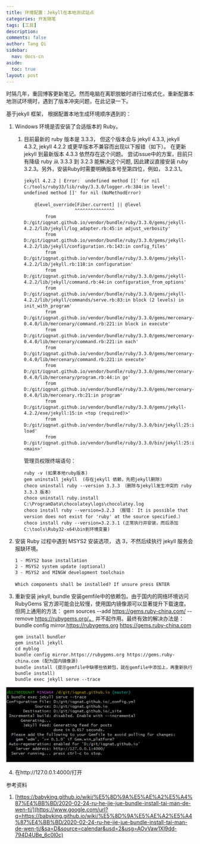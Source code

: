 ```yaml
---
title: 环境配置：Jekyll在本地测试站点
categories: 开发随笔
tags: [工具]
description: 
comments: false
author: Tang Qi
sidebar:
  nav: docs-cn
aside:
  toc: true
layout: post
---
```


时隔几年，重回博客更新笔记。然而电脑在离职脱敏时进行过格式化，重新配置本地测试环境时，遇到了版本冲突问题，在此记录一下。

<!--more-->

基于jekyll 框架， 根据配置本地生成环境顺序遇到的：

1. Windows 环境是否安装了合适版本的 Ruby。

   1. 目前最新的 ruby 版本是 3.3.3， 但这个版本会与 jekyll 4.3.3, jekyll 4.3.2, jekyll 4.2.2 或更早版本不兼容而出现以下报错（如下）。 在更新 jekyll 到最新版本 4.3.3 依然存在这个问题。 尝试issue中的方案，目前只有降级 ruby 从 3.3.3 到 3.2.3 能解决这个问题, 因此建议直接安装 ruby 3.2.3。另外，安装Ruby时需要明确版本号至第四位，例如， 3.2.3.1。

      ```
      jekyll 4.2.2 | Error:  undefined method []' for nil
      C:/tools/ruby33/lib/ruby/3.3.0/logger.rb:384:in level': undefined method []' for nil (NoMethodError)
      	
          @level_override[Fiber.current] || @level
                         ^^^^^^^^^^^^^^^
              from D:/git/iqgnat.github.io/vendor/bundle/ruby/3.3.0/gems/jekyll-4.2.2/lib/jekyll/log_adapter.rb:45:in adjust_verbosity'
              from D:/git/iqgnat.github.io/vendor/bundle/ruby/3.3.0/gems/jekyll-4.2.2/lib/jekyll/configuration.rb:143:in config_files'
              from D:/git/iqgnat.github.io/vendor/bundle/ruby/3.3.0/gems/jekyll-4.2.2/lib/jekyll.rb:118:in configuration'
              from D:/git/iqgnat.github.io/vendor/bundle/ruby/3.3.0/gems/jekyll-4.2.2/lib/jekyll/command.rb:44:in configuration_from_options'
              from D:/git/iqgnat.github.io/vendor/bundle/ruby/3.3.0/gems/jekyll-4.2.2/lib/jekyll/commands/serve.rb:83:in block (2 levels) in init_with_program'
              from D:/git/iqgnat.github.io/vendor/bundle/ruby/3.3.0/gems/mercenary-0.4.0/lib/mercenary/command.rb:221:in block in execute'
              from D:/git/iqgnat.github.io/vendor/bundle/ruby/3.3.0/gems/mercenary-0.4.0/lib/mercenary/command.rb:221:in each'
              from D:/git/iqgnat.github.io/vendor/bundle/ruby/3.3.0/gems/mercenary-0.4.0/lib/mercenary/command.rb:221:in execute'
              from D:/git/iqgnat.github.io/vendor/bundle/ruby/3.3.0/gems/mercenary-0.4.0/lib/mercenary/program.rb:44:in go'
              from D:/git/iqgnat.github.io/vendor/bundle/ruby/3.3.0/gems/mercenary-0.4.0/lib/mercenary.rb:21:in program'
              from D:/git/iqgnat.github.io/vendor/bundle/ruby/3.3.0/gems/jekyll-4.2.2/exe/jekyll:15:in <top (required)>'
              from D:/git/iqgnat.github.io/vendor/bundle/ruby/3.3.0/bin/jekyll:25:in load'
              from D:/git/iqgnat.github.io/vendor/bundle/ruby/3.3.0/bin/jekyll:25:in <main>'
      ```

      管理员权限终端语句：

      ```
      ruby -v (如果本地ruby版本)
      gem uninstall jekyll  (存在jekyll 依赖，先把jekyll删除)
      choco uninstall ruby --version 3.3.3 （删除与jekyll发生冲突的 ruby 3.3.3 版本）
      choco uninstall ruby.install
      C:\ProgramData\chocolatey\logs\chocolatey.log 
      choco install ruby --version=3.2.3 （报错： It is possible that version does not exist for 'ruby' at the source specified.）
      choco install ruby --version=3.2.3.1 (正常执行并安装，而后添加C:\tools\Ruby32-x64\bin到环境变量)
      ```



2. 安装 Ruby 过程中遇到 MSYS2 安装选项， 选 3，不然后续执行 jekyll 服务会报缺环境。

   ```
   1 - MSYS2 base installation
   2 - MSYS2 system update (optional)
   3 - MSYS2 and MINGW development toolchain
   
   Which components shall be installed? If unsure press ENTER
   ```

   

3. 重新安装 jekyll, bundle 安装gemfile中的依赖包。由于国内的网络环境访问 RubyGems 官方源可能会比较慢，使用国内镜像源可以显著提升下载速度。 但网上通用的方法： gem sources --add https://gems.ruby-china.com/ --remove https://rubygems.org/， 并不起作用。最终有效的解决办法是： bundle config mirror.https://rubygems.org https://gems.ruby-china.com 

   ```
   gem install bundler
   gem install jekyll
   cd myblog
   bundle config mirror.https://rubygems.org https://gems.ruby-china.com (配为国内镜像源)
   bundle install (提示gemfile中缺哪些依赖包，就在gemfile中添加上，再重新执行 bundle install)
   bundle exec jekyll serve --trace
   ```

![image-20240623195811103](https://raw.githubusercontent.com/iqgnat/iqgnat.github.io/master/assets/images/2024-06-23-Jekyll-Ruby-Windows-Local-Environment-Settings/01.png)



4. 在http://127.0.0.1:4000/打开

   

参考资料

1. [https://babyking.github.io/wiki/%E5%8D%9A%E5%AE%A2%E5%A4%87%E4%BB%BD/2020-02-24-ru-he-jie-jue-bundle-install-tai-man-de-wen-ti/](https://www.google.com/url?q=https://babyking.github.io/wiki/%E5%8D%9A%E5%AE%A2%E5%A4%87%E4%BB%BD/2020-02-24-ru-he-jie-jue-bundle-install-tai-man-de-wen-ti/&sa=D&source=calendar&usd=2&usg=AOvVaw1Xl9dd-794D4UBe_6c0I0c)

